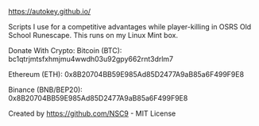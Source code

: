 https://autokey.github.io/

Scripts I use for a competitive advantages while player-killing in OSRS Old School Runescape. This runs on my Linux Mint box. 

Donate With Crypto:
Bitcoin (BTC): bc1qtrjmtsfxhmjmu4wwdh03u92gpy662rnt3drlm7

Ethereum (ETH): 0x8B20704BB59E985Ad85D2477A9aB85a6F499F9E8

Binance (BNB/BEP20): 0x8B20704BB59E985Ad85D2477A9aB85a6F499F9E8

Created by https://github.com/NSC9 - MIT License
